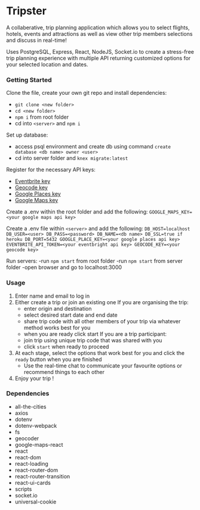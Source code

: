 Tripster
=====================

A collaberative, trip planning application which allows you to select flights, hotels, events and attractions as well as view other trip members selections and discuss in real-time!

Uses PostgreSQL, Express, React, NodeJS, Socket.io to create a stress-free trip planning experience with multiple API returning customized options for your selected location and dates.


### Getting Started

Clone the file, create your own git repo and install dependencies:

- `git clone <new folder>`
- `cd <new folder>`
- `npm i` from root folder
- cd into `<server>` and `npm i`

Set up database:
- access psql environment and create db using command `create database <db name> owner <user>`
- cd into server folder and `knex migrate:latest`

Register for the necessary API keys:
- [Eventbrite key](https://www.eventbrite.com/platform/)
- [Geocode key](https://opencagedata.com/)
- [Google Places key](https://cloud.google.com/maps-platform/places/)
- [Google Maps key](https://cloud.google.com/maps-platform/maps/)

Create a .env within the root folder and add the following:
`GOOGLE_MAPS_KEY=<your google maps api key>`

Create a .env file within `<server>` and add the following:
`DB_HOST=localhost
DB_USER=<user>
DB_PASS=<password>
DB_NAME=<db name>
DB_SSL=true if heroku
DB_PORT=5432
GOOGLE_PLACE_KEY=<your google places api key>
EVENTBRITE_API_TOKEN=<your eventbright api key>
GEOCODE_KEY=<your geocode key>
`

Run servers:
-run `npm start` from root folder
-run `npm start` from server folder
-open browser and go to localhost:3000

### Usage
1) Enter name and email to log in
2) Either create a trip or join an existing one
   If you are organising the trip:
    - enter origin and destination
    - select desired start date and end date
    - share trip code with all other members of your trip via whatever method works best for you
    - when you are ready click start
  If you are a trip participant:
    - join trip using unique trip code that was shared with you
    - click `start` when ready to proceed
3) At each stage, select the options that work best for you and click the `ready` button when you are finished
    - Use the real-time chat to communicate your favourite options or recommend things to each other
4) Enjoy your trip !


### Dependencies

* all-the-cities
* axios
* dotenv
* dotenv-webpack
* fs
* geocoder
* google-maps-react
* react
* react-dom
* react-loading
* react-router-dom
* react-router-transition
* react-ui-cards
* scripts
* socket.io
* universal-cookie